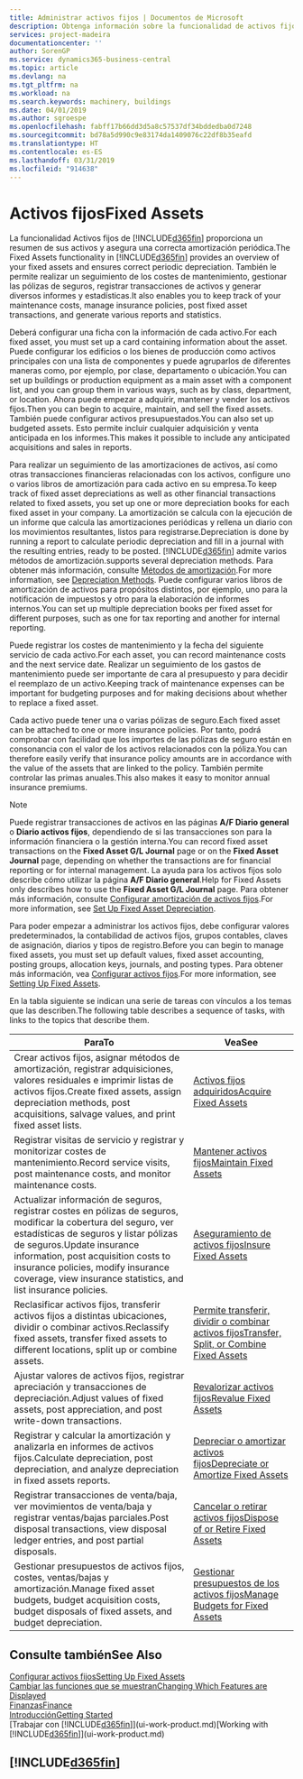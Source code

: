 ```yaml
---
title: Administrar activos fijos | Documentos de Microsoft
description: Obtenga información sobre la funcionalidad de activos fijos y obtenga un resumen de cómo trabajar con activos fijos.
services: project-madeira
documentationcenter: ''
author: SorenGP
ms.service: dynamics365-business-central
ms.topic: article
ms.devlang: na
ms.tgt_pltfrm: na
ms.workload: na
ms.search.keywords: machinery, buildings
ms.date: 04/01/2019
ms.author: sgroespe
ms.openlocfilehash: fabff17b66dd3d5a8c57537df34bddedba0d7248
ms.sourcegitcommit: bd78a5d990c9e83174da1409076c22df8b35eafd
ms.translationtype: HT
ms.contentlocale: es-ES
ms.lasthandoff: 03/31/2019
ms.locfileid: "914638"
---
```

# <a name="fixed-assets"></a><span data-ttu-id="af168-103">Activos fijos</span><span class="sxs-lookup"><span data-stu-id="af168-103">Fixed Assets</span></span>
<span data-ttu-id="af168-104">La funcionalidad Activos fijos de [!INCLUDE[d365fin](includes/d365fin_md.md)] proporciona un resumen de sus activos y asegura una correcta amortización periódica.</span><span class="sxs-lookup"><span data-stu-id="af168-104">The Fixed Assets functionality in [!INCLUDE[d365fin](includes/d365fin_md.md)] provides an overview of your fixed assets and ensures correct periodic depreciation.</span></span> <span data-ttu-id="af168-105">También le permite realizar un seguimiento de los costes de mantenimiento, gestionar las pólizas de seguros, registrar transacciones de activos y generar diversos informes y estadísticas.</span><span class="sxs-lookup"><span data-stu-id="af168-105">It also enables you to keep track of your maintenance costs, manage insurance policies, post fixed asset transactions, and generate various reports and statistics.</span></span>

<span data-ttu-id="af168-106">Deberá configurar una ficha con la información de cada activo.</span><span class="sxs-lookup"><span data-stu-id="af168-106">For each fixed asset, you must set up a card containing information about the asset.</span></span> <span data-ttu-id="af168-107">Puede configurar los edificios o los bienes de producción como activos principales con una lista de componentes y puede agruparlos de diferentes maneras como, por ejemplo, por clase, departamento o ubicación.</span><span class="sxs-lookup"><span data-stu-id="af168-107">You can set up buildings or production equipment as a main asset with a component list, and you can group them in various ways, such as by class, department, or location.</span></span> <span data-ttu-id="af168-108">Ahora puede empezar a adquirir, mantener y vender los activos fijos.</span><span class="sxs-lookup"><span data-stu-id="af168-108">Then you can begin to acquire, maintain, and sell the fixed assets.</span></span> <span data-ttu-id="af168-109">También puede configurar activos presupuestados.</span><span class="sxs-lookup"><span data-stu-id="af168-109">You can also set up budgeted assets.</span></span> <span data-ttu-id="af168-110">Esto permite incluir cualquier adquisición y venta anticipada en los informes.</span><span class="sxs-lookup"><span data-stu-id="af168-110">This makes it possible to include any anticipated acquisitions and sales in reports.</span></span>

<span data-ttu-id="af168-111">Para realizar un seguimiento de las amortizaciones de activos, así como otras transacciones financieras relacionadas con los activos, configure uno o varios libros de amortización para cada activo en su empresa.</span><span class="sxs-lookup"><span data-stu-id="af168-111">To keep track of fixed asset depreciations as well as other financial transactions related to fixed assets, you set up one or more depreciation books for each fixed asset in your company.</span></span> <span data-ttu-id="af168-112">La amortización se calcula con la ejecución de un informe que calcula las amortizaciones periódicas y rellena un diario con los movimientos resultantes, listos para registrarse.</span><span class="sxs-lookup"><span data-stu-id="af168-112">Depreciation is done by running a report to calculate periodic depreciation and fill in a journal with the resulting entries, ready to be posted.</span></span> [!INCLUDE[d365fin](includes/d365fin_md.md)] <span data-ttu-id="af168-113">admite varios métodos de amortización.</span><span class="sxs-lookup"><span data-stu-id="af168-113">supports several depreciation methods.</span></span> <span data-ttu-id="af168-114">Para obtener más información, consulte [Métodos de amortización](fa-depreciation-methods.md).</span><span class="sxs-lookup"><span data-stu-id="af168-114">For more information, see [Depreciation Methods](fa-depreciation-methods.md).</span></span> <span data-ttu-id="af168-115">Puede configurar varios libros de amortización de activos para propósitos distintos, por ejemplo, uno para la notificación de impuestos y otro para la elaboración de informes internos.</span><span class="sxs-lookup"><span data-stu-id="af168-115">You can set up multiple depreciation books per fixed asset for different purposes, such as one for tax reporting and another for internal reporting.</span></span>

<span data-ttu-id="af168-116">Puede registrar los costes de mantenimiento y la fecha del siguiente servicio de cada activo.</span><span class="sxs-lookup"><span data-stu-id="af168-116">For each asset, you can record maintenance costs and the next service date.</span></span> <span data-ttu-id="af168-117">Realizar un seguimiento de los gastos de mantenimiento puede ser importante de cara al presupuesto y para decidir el reemplazo de un activo.</span><span class="sxs-lookup"><span data-stu-id="af168-117">Keeping track of maintenance expenses can be important for budgeting purposes and for making decisions about whether to replace a fixed asset.</span></span>

<span data-ttu-id="af168-118">Cada activo puede tener una o varias pólizas de seguro.</span><span class="sxs-lookup"><span data-stu-id="af168-118">Each fixed asset can be attached to one or more insurance policies.</span></span> <span data-ttu-id="af168-119">Por tanto, podrá comprobar con facilidad que los importes de las pólizas de seguro están en consonancia con el valor de los activos relacionados con la póliza.</span><span class="sxs-lookup"><span data-stu-id="af168-119">You can therefore easily verify that insurance policy amounts are in accordance with the value of the assets that are linked to the policy.</span></span> <span data-ttu-id="af168-120">También permite controlar las primas anuales.</span><span class="sxs-lookup"><span data-stu-id="af168-120">This also makes it easy to monitor annual insurance premiums.</span></span>

> [!NOTE]  
>   <span data-ttu-id="af168-121">Puede registrar transacciones de activos en las páginas **A/F Diario general** o **Diario activos fijos**, dependiendo de si las transacciones son para la información financiera o la gestión interna.</span><span class="sxs-lookup"><span data-stu-id="af168-121">You can record fixed asset transactions on the **Fixed Asset G/L Journal** page or on the **Fixed Asset Journal** page, depending on whether the transactions are for financial reporting or for internal management.</span></span> <span data-ttu-id="af168-122">La ayuda para los activos fijos solo describe cómo utilizar la página **A/F Diario general**.</span><span class="sxs-lookup"><span data-stu-id="af168-122">Help for Fixed Assets only describes how to use the **Fixed Asset G/L Journal** page.</span></span> <span data-ttu-id="af168-123">Para obtener más información, consulte [Configurar amortización de activos fijos](fa-how-setup-depreciation.md).</span><span class="sxs-lookup"><span data-stu-id="af168-123">For more information, see [Set Up Fixed Asset Depreciation](fa-how-setup-depreciation.md).</span></span>

<span data-ttu-id="af168-124">Para poder empezar a administrar los activos fijos, debe configurar valores predeterminados, la contabilidad de activos fijos, grupos contables, claves de asignación, diarios y tipos de registro.</span><span class="sxs-lookup"><span data-stu-id="af168-124">Before you can begin to manage fixed assets, you must set up default values, fixed asset accounting, posting groups, allocation keys, journals, and posting types.</span></span> <span data-ttu-id="af168-125">Para obtener más información, vea [Configurar activos fijos](fa-setup.md).</span><span class="sxs-lookup"><span data-stu-id="af168-125">For more information, see [Setting Up Fixed Assets](fa-setup.md).</span></span>

<span data-ttu-id="af168-126">En la tabla siguiente se indican una serie de tareas con vínculos a los temas que las describen.</span><span class="sxs-lookup"><span data-stu-id="af168-126">The following table describes a sequence of tasks, with links to the topics that describe them.</span></span>

| <span data-ttu-id="af168-127">Para</span><span class="sxs-lookup"><span data-stu-id="af168-127">To</span></span> | <span data-ttu-id="af168-128">Vea</span><span class="sxs-lookup"><span data-stu-id="af168-128">See</span></span> |
| --- | --- |
| <span data-ttu-id="af168-129">Crear activos fijos, asignar métodos de amortización, registrar adquisiciones, valores residuales e imprimir listas de activos fijos.</span><span class="sxs-lookup"><span data-stu-id="af168-129">Create fixed assets, assign depreciation methods, post acquisitions, salvage values, and print fixed asset lists.</span></span> |[<span data-ttu-id="af168-130">Activos fijos adquiridos</span><span class="sxs-lookup"><span data-stu-id="af168-130">Acquire Fixed Assets</span></span>](fa-how-acquire.md) |
| <span data-ttu-id="af168-131">Registrar visitas de servicio y registrar y monitorizar costes de mantenimiento.</span><span class="sxs-lookup"><span data-stu-id="af168-131">Record service visits, post maintenance costs, and monitor maintenance costs.</span></span> |[<span data-ttu-id="af168-132">Mantener activos fijos</span><span class="sxs-lookup"><span data-stu-id="af168-132">Maintain Fixed Assets</span></span>](fa-how-maintain.md) |
| <span data-ttu-id="af168-133">Actualizar información de seguros, registrar costes en pólizas de seguros, modificar la cobertura del seguro, ver estadísticas de seguros y listar pólizas de seguros.</span><span class="sxs-lookup"><span data-stu-id="af168-133">Update insurance information, post acquisition costs to insurance policies, modify insurance coverage, view insurance statistics, and list insurance policies.</span></span> |[<span data-ttu-id="af168-134">Aseguramiento de activos fijos</span><span class="sxs-lookup"><span data-stu-id="af168-134">Insure Fixed Assets</span></span>](fa-how-insure.md) |
| <span data-ttu-id="af168-135">Reclasificar activos fijos, transferir activos fijos a distintas ubicaciones, dividir o combinar activos.</span><span class="sxs-lookup"><span data-stu-id="af168-135">Reclassify fixed assets, transfer fixed assets to different locations, split up or combine assets.</span></span> |[<span data-ttu-id="af168-136">Permite transferir, dividir o combinar activos fijos</span><span class="sxs-lookup"><span data-stu-id="af168-136">Transfer, Split, or Combine Fixed Assets</span></span>](fa-how-trans-split-combine.md) |
| <span data-ttu-id="af168-137">Ajustar valores de activos fijos, registrar apreciación y transacciones de depreciación.</span><span class="sxs-lookup"><span data-stu-id="af168-137">Adjust values of fixed assets, post appreciation, and post write-down transactions.</span></span> |[<span data-ttu-id="af168-138">Revalorizar activos fijos</span><span class="sxs-lookup"><span data-stu-id="af168-138">Revalue Fixed Assets</span></span>](fa-how-revalue.md) |
| <span data-ttu-id="af168-139">Registrar y calcular la amortización y analizarla en informes de activos fijos.</span><span class="sxs-lookup"><span data-stu-id="af168-139">Calculate depreciation, post depreciation, and  analyze depreciation in fixed assets reports.</span></span> |[<span data-ttu-id="af168-140">Depreciar o amortizar activos fijos</span><span class="sxs-lookup"><span data-stu-id="af168-140">Depreciate or Amortize Fixed Assets</span></span>](fa-how-depreciate-amortize.md) |
| <span data-ttu-id="af168-141">Registrar transacciones de venta/baja, ver movimientos de venta/baja y registrar ventas/bajas parciales.</span><span class="sxs-lookup"><span data-stu-id="af168-141">Post disposal transactions, view disposal ledger entries, and post partial disposals.</span></span> |[<span data-ttu-id="af168-142">Cancelar o retirar activos fijos</span><span class="sxs-lookup"><span data-stu-id="af168-142">Dispose of or Retire Fixed Assets</span></span>](fa-how-dispose-retire.md) |
| <span data-ttu-id="af168-143">Gestionar presupuestos de activos fijos, costes, ventas/bajas y amortización.</span><span class="sxs-lookup"><span data-stu-id="af168-143">Manage fixed asset budgets, budget acquisition costs, budget disposals of fixed assets, and budget depreciation.</span></span> |[<span data-ttu-id="af168-144">Gestionar presupuestos de los activos fijos</span><span class="sxs-lookup"><span data-stu-id="af168-144">Manage Budgets for Fixed Assets</span></span>](fa-how-manage-budgets.md) |

## <a name="see-also"></a><span data-ttu-id="af168-145">Consulte también</span><span class="sxs-lookup"><span data-stu-id="af168-145">See Also</span></span>
[<span data-ttu-id="af168-146">Configurar activos fijos</span><span class="sxs-lookup"><span data-stu-id="af168-146">Setting Up Fixed Assets</span></span>](fa-setup.md)  
[<span data-ttu-id="af168-147">Cambiar las funciones que se muestran</span><span class="sxs-lookup"><span data-stu-id="af168-147">Changing Which Features are Displayed</span></span>](ui-experiences.md)  
[<span data-ttu-id="af168-148">Finanzas</span><span class="sxs-lookup"><span data-stu-id="af168-148">Finance</span></span>](finance.md)  
[<span data-ttu-id="af168-149">Introducción</span><span class="sxs-lookup"><span data-stu-id="af168-149">Getting Started</span></span>](product-get-started.md)  
<span data-ttu-id="af168-150">[Trabajar con [!INCLUDE[d365fin](includes/d365fin_md.md)]](ui-work-product.md)</span><span class="sxs-lookup"><span data-stu-id="af168-150">[Working with [!INCLUDE[d365fin](includes/d365fin_md.md)]](ui-work-product.md)</span></span>

## [!INCLUDE[d365fin](includes/free_trial_md.md)]  
 
